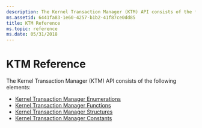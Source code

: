 ```yaml
---
description: The Kernel Transaction Manager (KTM) API consists of the following elements:Kernel Transaction Manager EnumerationsKernel Transaction Manager FunctionsKernel Transaction Manager StructuresKernel Transaction Manager Constants
ms.assetid: 6441fa83-1e60-4257-b1b2-41f87ce0dd85
title: KTM Reference
ms.topic: reference
ms.date: 05/31/2018
---
```


# KTM Reference

The Kernel Transaction Manager (KTM) API consists of the following elements:

-   [Kernel Transaction Manager Enumerations](kernel-transaction-manager-enumerations.md)
-   [Kernel Transaction Manager Functions](kernel-transaction-manager-functions.md)
-   [Kernel Transaction Manager Structures](kernel-transaction-manager-structures.md)
-   [Kernel Transaction Manager Constants](kernel-transaction-manager-constants.md)

 

 



